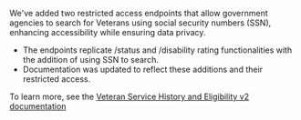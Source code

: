 We've added two restricted access endpoints that allow government agencies to search for Veterans using social security numbers (SSN), enhancing accessibility while ensuring data privacy.
* The endpoints replicate /status and /disability rating functionalities with the addition of using SSN to search.
* Documentation was updated to reflect these additions and their restricted access.

To learn more, see the [Veteran Service History and Eligibility v2 documentation](https://developer.va.gov/explore/api/veteran-service-history-and-eligibility/docs?version=current)
